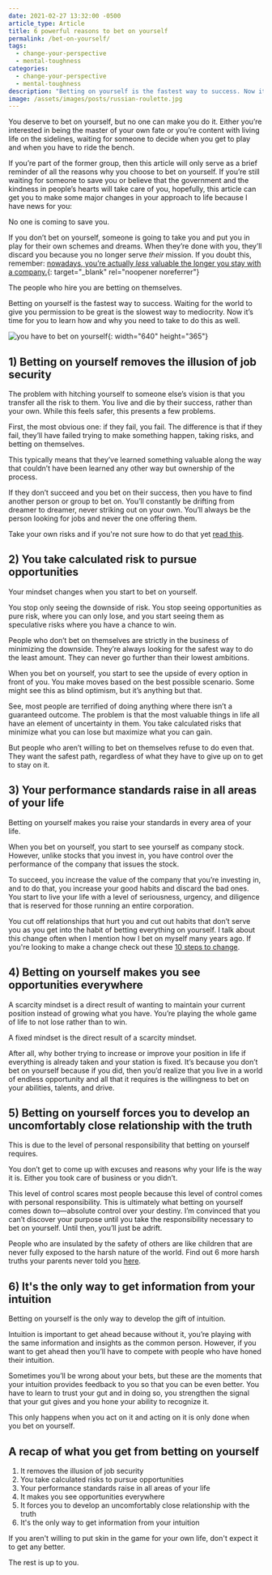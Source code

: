 ```yaml
---
date: 2021-02-27 13:32:00 -0500
article_type: Article
title: 6 powerful reasons to bet on yourself
permalink: /bet-on-yourself/
tags: 
  - change-your-perspective
  - mental-toughness
categories: 
  - change-your-perspective
  - mental-toughness
description: "Betting on yourself is the fastest way to success. Now it’s time for you to learn how and why you need to\_do this as well."
image: /assets/images/posts/russian-roulette.jpg
---
```

You deserve to bet on yourself, but no one can make you do it. Either you’re interested in being the master of your own fate or you’re content with living life on the sidelines, waiting for someone to decide when you get to play and when you have to ride the bench.

If you’re part of the former group, then this article will only serve as a brief reminder of all the reasons why you choose to bet on yourself. If you’re still waiting for someone to save you or believe that the government and the kindness in people’s hearts will take care of you, hopefully, this article can get you to make some major changes in your approach to life because I have news for you:

No one is coming to save you.

If you don’t bet on yourself, someone is going to take you and put you in play for their own schemes and dreams. When they’re done with you, they’ll discard you because you no longer serve *their* mission. If you doubt this, remember: [nowadays, you’re actually *less* valuable the longer you stay with a company.](https://www.linkedin.com/pulse/career-risks-staying-too-long-one-company-mike-adamo/){: target="_blank" rel="noopener noreferrer"}

The people who hire you are betting on themselves.

Betting on yourself is the fastest way to success. Waiting for the world to give you permission to be great is the slowest way to mediocrity. Now it’s time for you to learn how and why you need to take to do this as well.

![you have to bet on yourself](/assets/images/posts/2021/betterondice.png "you have to bet on yourself"){: width="640" height="365"}

## 1) Betting on yourself removes the illusion of job security

The problem with hitching yourself to someone else’s vision is that you transfer all the risk to them. You live and die by their success, rather than your own. While this feels safer, this presents a few problems.

First, the most obvious one: if they fail, you fail. The difference is that if they fail, they’ll have failed trying to make something happen, taking risks, and betting on themselves.

This typically means that they’ve learned something valuable along the way that couldn’t have been learned any other way but ownership of the process.

If they don’t succeed and you bet on their success, then you have to find another person or group to bet on. You’ll constantly be drifting from dreamer to dreamer, never striking out on your own. You’ll always be the person looking for jobs and never the one offering them.

Take your own risks and if you're not sure how to do that yet [read this](https://edlatimore.com/risk-taking).

## 2) You take calculated risk to pursue opportunities

Your mindset changes when you start to bet on yourself.

You stop only seeing the downside of risk. You stop seeing opportunities as pure risk, where you can only lose, and you start seeing them as speculative risks where you have a chance to win.

People who don’t bet on themselves are strictly in the business of minimizing the downside. They’re always looking for the safest way to do the least amount. They can never go further than their lowest ambitions.

When you bet on yourself, you start to see the upside of every option in front of you. You make moves based on the best possible scenario. Some might see this as blind optimism, but it’s anything but that.

See, most people are terrified of doing anything where there isn’t a guaranteed outcome. The problem is that the most valuable things in life all have an element of uncertainty in them. You take calculated risks that minimize what you can lose but maximize what you can gain.

But people who aren’t willing to bet on themselves refuse to do even that. They want the safest path, regardless of what they have to give up on to get to stay on it.

## 3) Your performance standards raise in all areas of your life

Betting on yourself makes you raise your standards in every area of your life.

When you bet on yourself, you start to see yourself as company stock. However, unlike stocks that you invest in, you have control over the performance of the company that issues the stock.

To succeed, you increase the value of the company that you’re investing in, and to do that, you increase your good habits and discard the bad ones. You start to live your life with a level of seriousness, urgency, and diligence that is reserved for those running an entire corporation.

You cut off relationships that hurt you and cut out habits that don’t serve you as you get into the habit of betting everything on yourself. I talk about this change often when I mention how I bet on myself many years ago. If you're looking to make a change check out these [10 steps to change](/change-your-life/).

## 4) Betting on yourself makes you see opportunities everywhere

A scarcity mindset is a direct result of wanting to maintain your current position instead of growing what you have. You’re playing the whole game of life to not lose rather than to win.

A fixed mindset is the direct result of a scarcity mindset.

After all, why bother trying to increase or improve your position in life if everything is already taken and your station is fixed. It’s because you don’t bet on yourself because if you did, then you’d realize that you live in a world of endless opportunity and all that it requires is the willingness to bet on your abilities, talents, and drive.

## 5) Betting on yourself forces you to develop an uncomfortably close relationship with the truth

This is due to the level of personal responsibility that betting on yourself requires.

You don’t get to come up with excuses and reasons why your life is the way it is. Either you took care of business or you didn’t.

This level of control scares most people because this level of control comes with personal responsibility. This is ultimately what betting on yourself comes down to—absolute control over your destiny. I’m convinced that you can’t discover your purpose until you take the responsibility necessary to bet on yourself. Until then, you’ll just be adrift.

People who are insulated by the safety of others are like children that are never fully exposed to the harsh nature of the world. Find out 6 more harsh truths your parents never told you [here](https://edlatimore.com/harsh-truths/).

## 6) It's the only way to get information from your intuition

Betting on yourself is the only way to develop the gift of intuition.

Intuition is important to get ahead because without it, you’re playing with the same information and insights as the common person. However, if you want to get ahead then you’ll have to compete with people who have honed their intuition.

Sometimes you’ll be wrong about your bets, but these are the moments that your intuition provides feedback to you so that you can be even better. You have to learn to trust your gut and in doing so, you strengthen the signal that your gut gives and you hone your ability to recognize it.

This only happens when you act on it and acting on it is only done when you bet on yourself.

## A recap of what you get from betting on yourself

1. It removes the illusion of job security
2. You take calculated risks to pursue opportunities
3. Your performance standards raise in all areas of your life
4. It makes you see opportunities everywhere
5. It forces you to develop an uncomfortably close relationship with the truth
6. It's the only way to get information from your intuition&nbsp;

If you aren't willing to put skin in the game for your own life, don't expect it to get any better.

The rest is up to you.
